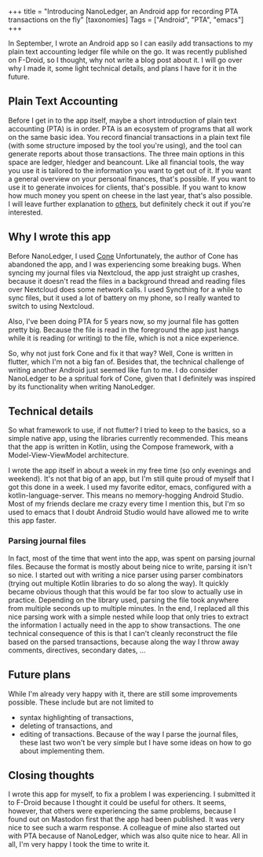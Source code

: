 +++
title = "Introducing NanoLedger, an Android app for recording PTA transactions on the fly"
[taxonomies]
Tags = ["Android", "PTA", "emacs"]
+++

In September, I wrote an Android app so I can easily add transactions to my plain text accounting ledger file while on the go.
It was recently published on F-Droid, so I thought, why not write a blog post about it.
I will go over why I made it, some light technical details, and plans I have for it in the future.

<!-- more -->

## Plain Text Accounting

Before I get in to the app itself, maybe a short introduction of plain text accounting (PTA) is in order.
PTA is an ecosystem of programs that all work on the same basic idea.
You record financial transactions in a plain text file (with some structure imposed by the tool you're using), and the tool can generate reports about those transactions.
The three main options in this space are ledger, hledger and beancount.
Like all financial tools, the way you use it is tailored to the information you want to get out of it.
If you want a general overview on your personal finances, that's possible.
If you want to use it to generate invoices for clients, that's possible.
If you want to know how much money you spent on cheese in the last year, that's also possible.
I will leave further explanation to [others](https://plaintextaccounting.org/), but definitely check it out if you're interested.

## Why I wrote this app

Before NanoLedger, I used [Cone](https://github.com/bradyt/cone)
Unfortunately, the author of Cone has abandoned the app, and I was experiencing some breaking bugs.
When syncing my journal files via Nextcloud, the app just straight up crashes, because it doesn't read the files in a background thread and reading files over Nextcloud does some network calls.
I used Syncthing for a while to sync files, but it used a lot of battery on my phone, so I really wanted to switch to using Nextcloud.

Also, I've been doing PTA for 5 years now, so my journal file has gotten pretty big.
Because the file is read in the foreground the app just hangs while it is reading (or writing) to the file, which is not a nice experience.

So, why not just fork Cone and fix it that way?
Well, Cone is written in flutter, which I'm not a big fan of.
Besides that, the technical challenge of writing another Android just seemed like fun to me.
I do consider NanoLedger to be a spritual fork of Cone, given that I definitely was inspired by its functionality when writing NanoLedger.

## Technical details

So what framework to use, if not flutter?
I tried to keep to the basics, so a simple native app, using the libraries currently recommended.
This means that the app is written in Kotlin, using the Compose framework, with a Model-View-ViewModel architecture.

I wrote the app itself in about a week in my free time (so only evenings and weekend).
It's not that big of an app, but I'm still quite proud of myself that I got this done in a week.
I used my favorite editor, emacs, configured with a kotlin-language-server.
This means no memory-hogging Android Studio.
Most of my friends declare me crazy every time I mention this, but I'm so used to emacs that I doubt Android Studio would have allowed me to write this app faster.

### Parsing journal files

In fact, most of the time that went into the app, was spent on parsing journal files.
Because the format is mostly about being nice to write, parsing it isn't so nice.
I started out with writing a nice parser using parser combinators (trying out multiple Kotlin libraries to do so along the way).
It quickly became obvious though that this would be far too slow to actually use in practice.
Depending on the library used, parsing the file took anywhere from multiple seconds up to multiple minutes.
In the end, I replaced all this nice parsing work with a simple nested while loop that only tries to extract the information I actually need in the app to show transactions.
The one technical consequence of this is that I can't cleanly reconstruct the file based on the parsed transactions, because along the way I throw away comments, directives, secondary dates, ...

## Future plans

While I'm already very happy with it, there are still some improvements possible.
These include but are not limited to
* syntax highlighting of transactions,
* deleting of transactions, and
* editing of transactions.
Because of the way I parse the journal files, these last two won't be very simple but I have some ideas on how to go about implementing them.

## Closing thoughts

I wrote this app for myself, to fix a problem I was experiencing.
I submitted it to F-Droid because I thought it could be useful for others.
It seems, however, that others were experiencing the same problems, because I found out on Mastodon first that the app had been published.
It was very nice to see such a warm response.
A colleague of mine also started out with PTA because of NanoLedger, which was also quite nice to hear.
All in all, I'm very happy I took the time to write it.

